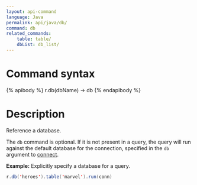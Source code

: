```yaml
---
layout: api-command
language: Java
permalink: api/java/db/
command: db
related_commands:
    table: table/
    dbList: db_list/
---
```


# Command syntax #

{% apibody %}
r.db(dbName) &rarr; db
{% endapibody %}

# Description #

Reference a database.

The `db` command is optional. If it is not present in a query, the query will run against the default database for the connection, specified in the `db` argument to [connect](/api/java/connect).

__Example:__ Explicitly specify a database for a query.

```java
r.db('heroes').table('marvel').run(conn)
```

